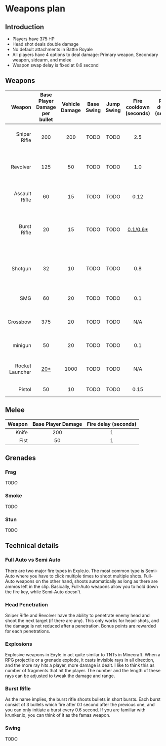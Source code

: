 # Weapons plan

## Introduction

- Players have 375 HP
- Head shot deals double damage
- No default attachments in Battle Royale
- All players have 4 options to deal damage: Primary weapon, Secondary weapon, sidearm, and melee
- Weapon swap delay is fixed at 0.6 second

## Weapons

|          Weapon | Base Player Damage per bullet | Vehicle Damage | Base Swing | Jump Swing |  Fire cooldown (seconds)  | Reload duration (seconds) | Walk speed | Clip size | [Fire type\*](#full-auto-vs-semi-auto) | Head penetration | Bullet type | BR Ammo type | Default scope | Purpose                        |
| --------------: | :---------------------------: | :------------: | :--------: | :--------: | :-----------------------: | :-----------------------: | :--------: | :-------: | :------------------------------------: | :--------------: | :---------: | :----------: | :-----------: | :----------------------------- |
|    Sniper Rifle |              200              |      200       |    TODO    |    TODO    |            2.5            |            3.0            |    90%     |     5     |               Semi-Auto                |       yes        | projectile  |    Heavy     |      8x       | Long distance burst damage     |
|        Revolver |              125              |       50       |    TODO    |    TODO    |            1.0            |            2.5            |    100%    |     6     |               Semi-Auto                |       yes        |   hitscan   |    Light     |      4x       | short-mid range burst damage   |
|   Assault Rifle |              60               |       15       |    TODO    |    TODO    |           0.12            |            1.5            |    95%     |    30     |               Full-Auto                |        no        |   hitscan   |    Rifle     |      2x       | short-mid range tracking       |
|     Burst Rifle |              20               |       15       |    TODO    |    TODO    | [0.1/0.6\*](#burst-rifle) |            2.0            |    90%     |    18     |     Semi-Auto (3 shots per click)      |        no        |   hitscan   |    Light     |      2x       | Assault Rifle but more burst-y |
|         Shotgun |              32               |       10       |    TODO    |    TODO    |            0.8            |            2.0            |    95%     |     5     |    Semi-Auto (8 bullets per click)     |        no        |   hitscan   |   Shotgun    | 2x iron sight | Short range burst damage       |
|             SMG |              60               |       20       |    TODO    |    TODO    |            0.1            |            1.5            |    95%     |    25     |               Full-Auto                |        no        |   hitscan   |    Light     | 2x iron sight | short range tracking           |
|        Crossbow |              375              |       20       |    TODO    |    TODO    |            N/A            |            2.0            |    100%    |     1     |               Semi-Auto                |        no        | projectile  |    Arrow     | 2x iron sight | short range insta-kill         |
|         minigun |              50               |       20       |    TODO    |    TODO    |            0.1            |            5.0            |    80%     |    100    |               Full-Auto                |        no        |   hitscan   |    Heavy     | 2x iron sight | Anti-vehicle tracking          |
| Rocket Launcher |      [20\*](#explosions)      |      1000      |    TODO    |    TODO    |            N/A            |            3.0            |    80%     |     1     |               Semi-Auto                |        no        | projectile  |     N/A      | 2x iron sight | Anti-vehicle burst damage      |
|          Pistol |              50               |       10       |    TODO    |    TODO    |           0.15            |            1.5            |    100%    |    15     |               Semi-Auto                |        no        |   hitscan   |    Light     | 2x iron sight | Sidearm                        |

## Melee

| Weapon | Base Player Damage | Fire delay (seconds) |
| -----: | :----------------: | :------------------: |
|  Knife |        200         |          1           |
|   Fist |         50         |          1           |

## Grenades

### Frag

TODO

### Smoke

TODO

### Stun

TODO

## Technical details

### Full Auto vs Semi Auto

There are two major fire types in Exyle.io.
The most common type is Semi-Auto where you have to click multiple times to shoot multiple shots.
Full-Auto weapons on the other hand, shoots automatically as long as there are ammos left in the clip.
Basically, Full-Auto weapons allow you to hold down the fire key, while Semi-Auto doesn't.

### Head Penetration

Sniper Rifle and Revolver have the ability to penetrate enemy head and shoot the next target (if there are any).
This only works for head-shots, and the damage is not reduced after a penetration.
Bonus points are rewarded for each penetrations.

### Explosions

Explosive weapons in Exyle.io act quite similar to TNTs in Minecraft.
When a RPG projectile or a grenade explode, it casts invisible rays in all direction,
and the more ray hits a player, more damage is dealt.
I like to think this as number of fragments that hit the player.
The number and the length of these rays can be adjusted to tweak the damage and range.

### Burst Rifle

As the name implies, the burst rifle shoots bullets in short bursts.
Each burst consist of 3 bullets which fire after 0.1 second after the previous one,
and you can only initiate a burst every 0.6 second.
If you are familiar with krunker.io, you can think of it as the famas weapon.

### Swing

TODO
